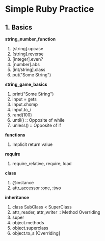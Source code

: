 # Simple Ruby Practice #

## 1. Basics ##
**string_number_function**
1) [string].upcase
2) [string].reverse
3) [integer].even?
4) [number].abs
5) [int/string].class
6) put("Some String")

**string_game_basics**
1) print("Some String")
2) input = gets
3) input.chomp
4) input.to_i
5) rand(100)
6) until() :: Opposite of while
7) unless() :: Opposite of if

**functions**
1) Implicit return value

**require**
1) require_relative, require, load

**class**
1) @instance
2) attr_accessor :one, :two

**inheritance**
1) class SubClass < SuperClass
2) attr_reader, attr_writer :: Method Overriding
3) super
4) object.methods
5) object.superclass
6) object.to_s [Overriding]